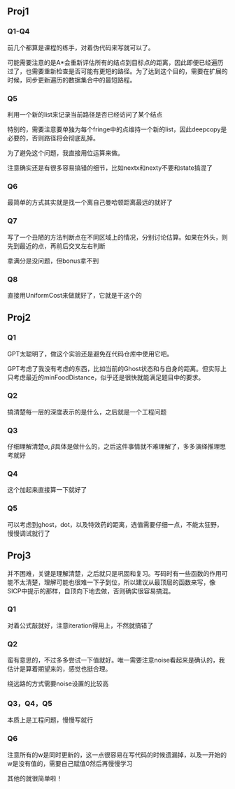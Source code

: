 ## Proj1
### Q1-Q4
前几个都算是课程的练手，对着伪代码来写就可以了。

可能需要注意的是A*会重新评估所有的结点到目标点的距离，因此即便已经遍历过了，也需要重新检查是否可能有更短的路径。为了达到这个目的，需要在扩展的时候，同步更新遍历的数据集合中的最短路程。

### Q5
利用一个新的list来记录当前路径是否已经访问了某个结点

特别的，需要注意要单独为每个fringe中的点维持一个新的list，因此deepcopy是必要的，否则路径将会彻底乱掉。

为了避免这个问题，我直接用位运算来做。

注意确实还是有很多容易搞错的细节，比如nextx和nexty不要和state搞混了
### Q6
最简单的方式其实就是找一个离自己曼哈顿距离最远的就好了

### Q7
写了一个丑陋的方法判断点在不同区域上的情况，分别讨论估算。如果在外头，则先到最近的点，再前后交叉左右判断

拿满分是没问题，但bonus拿不到
### Q8
直接用UniformCost来做就好了，它就是干这个的

## Proj2
### Q1
GPT太聪明了，做这个实验还是避免在代码仓库中使用它吧。

GPT考虑了我没有考虑的东西，比如当前的Ghost状态和与自身的距离。但实际上只考虑最近的minFoodDistance，似乎还是很快就能满足题目中的要求。
### Q2  
搞清楚每一层的深度表示的是什么，之后就是一个工程问题

### Q3
仔细理解清楚$\alpha, \beta$具体是做什么的，之后这件事情就不难理解了，多多演绎推理思考就好

### Q4
这个加起来直接算一下就好了

### Q5
可以考虑到ghost，dot，以及特效药的距离，选值需要仔细一点，不能太狂野，慢慢调试就行了

## Proj3
并不困难，关键是理解清楚，之后就只是巩固和复习。写码时有一些函数的作用可能不太清楚，理解可能也很难一下子到位，所以建议从最顶层的函数来写，像SICP中提示的那样，自顶向下地去做，否则确实很容易搞混。
### Q1
对着公式敲就好，注意iteration得用上，不然就搞错了
### Q2
蛮有意思的，不过多多尝试一下值就好。唯一需要注意noise看起来是确认的，我估计是算着期望来的，感觉也挺合理。

绕远路的方式需要noise设置的比较高
### Q3，Q4，Q5
本质上是工程问题，慢慢写就行
### Q6
注意所有的w是同时更新的，这一点很容易在写代码的时候遗漏掉，以及一开始的w是没有值的，需要自己赋值0然后再慢慢学习

其他的就很简单啦！